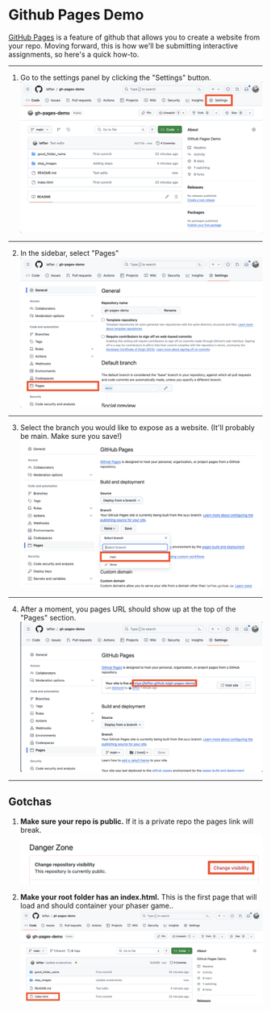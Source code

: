 # Github Pages Demo

[GitHub Pages](https://pages.github.com/) is a feature of github that allows you to create a website from your repo.  Moving forward, this is how we'll be submitting interactive assignments, so here's a quick how-to.

---

1. Go to the settings panel by clicking the "Settings" button.
![Go to settings](/step_images/step-1.png)

---

2. In the sidebar, select "Pages"
![Select "Pages"](/step_images/step-2.png)

---

3. Select the branch you would like to expose as a website. (It'll probably be main. Make sure you save!)
![Select the main branch.](/step_images/step-3.png)

---

4. After a moment, you pages URL should show up at the top of the "Pages" section.
![Select the main branch.](/step_images/step-4.png)

---

## Gotchas

1. **Make sure your repo is public.** If it is a private repo the pages link will break.
![Select the main branch.](/step_images/public.png)


2. **Make your root folder has an index.html.** This is the first page that will load and should container your phaser game..
![Select the main branch.](/step_images/check_index.png)


